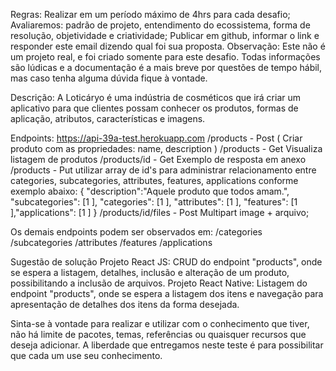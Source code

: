 Regras:
Realizar em um período máximo de 4hrs para cada desafio;
Avaliaremos: padrão de projeto, entendimento do ecossistema, forma de resolução, objetividade e criatividade;
Publicar em github, informar o link e responder este email dizendo qual foi sua proposta.
Observação:
Este não é um projeto real, e foi criado somente para este desafio. Todas informações são lúdicas e a documentação é a mais breve por questões de tempo hábil, mas caso tenha alguma dúvida fique à vontade.

Descrição:
A Loticáryo é uma indústria de cosméticos que irá criar um aplicativo para que clientes possam conhecer os produtos, formas de aplicação, atributos, características e imagens.

Endpoints: https://api-39a-test.herokuapp.com
/products - Post ( Criar produto com as propriedades: name, description )
/products - Get Visualiza listagem de produtos
/products/id - Get Exemplo de resposta em anexo
/products - Put utilizar array de id's para administrar relacionamento entre categories, subcategories, attributes, features, applications conforme exemplo abaixo:
{
"description":"Aquele produto que todos amam.", "subcategories": [1 ], "categories": [1 ], "attributes": [1 ], "features": [1 ],"applications": [1 ]
}
/products/id/files - Post Multipart image + arquivo;

Os demais endpoints podem ser observados em:
/categories
/subcategories
/attributes
/features
/applications

Sugestão de solução
Projeto React JS: CRUD do endpoint "products", onde se espera a listagem, detalhes, inclusão e alteração de um produto, possibilitando a inclusão de arquivos.
Projeto React Native: Listagem do endpoint "products", onde se espera a listagem dos itens e navegação para apresentação de detalhes dos itens da forma desejada.

Sinta-se à vontade para realizar e utilizar com o conhecimento que tiver, não há limite de pacotes, temas, referências ou quaisquer recursos que deseja adicionar.
A liberdade que entregamos neste teste é para possibilitar que cada um use seu conhecimento.
